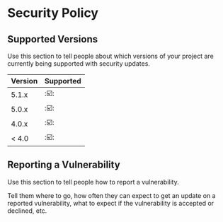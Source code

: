 # Security Policy

## Supported Versions

Use this section to tell people about which versions of your project are
currently being supported with security updates.

| Version | Supported          |
| ------- | ------------------ |
| 5.1.x   | :☑️:               |
| 5.0.x   | :☑️:               |
| 4.0.x   | :☑️:               |
| < 4.0   | :☑️:               |

## Reporting a Vulnerability

Use this section to tell people how to report a vulnerability.

Tell them where to go, how often they can expect to get an update on a
reported vulnerability, what to expect if the vulnerability is accepted or
declined, etc.
 
